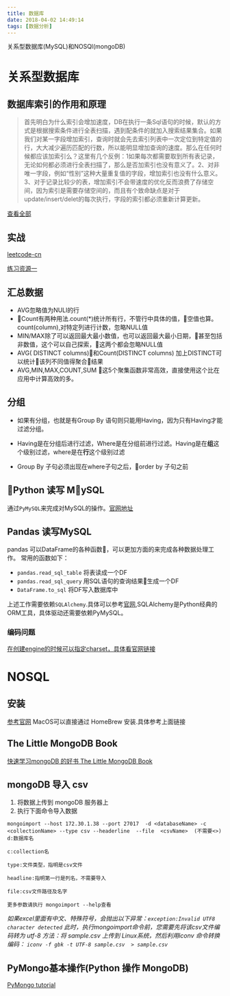 ```yaml
---
title: 数据库
date: 2018-04-02 14:49:14
tags: [数据分析]
---
```


关系型数据库(MySQL)和NOSQl(mongoDB)<!--more-->

# 关系型数据库

## 数据库索引的作用和原理

> 首先明白为什么索引会增加速度，DB在执行一条Sql语句的时候，默认的方式是根据搜索条件进行全表扫描，遇到配条件的就加入搜索结果集合。如果我们对某一字段增加索引，查询时就会先去索引列表中一次定位到特定值的行，大大减少遍历匹配的行数，所以能明显增加查询的速度。那么在任何时候都应该加索引么？这里有几个反例：1如果每次都需要取到所有表记录，无论如何都必须进行全表扫描了，那么是否加索引也没有意义了。2、对非唯一字段，例如“性别”这种大量重复值的字段，增加索引也没有什么意义。3、对于记录比较少的表，增加索引不会带速度的优化反而浪费了存储空间，因为索引是需要存储空间的，而且有个致命缺点是对于update/insert/delet的每次执行，字段的索引都必须重新计算更新。

[查看全部](https://zhuanlan.zhihu.com/p/27862119)

## 实战

[leetcode-cn](https://leetcode-cn.com/problemset/database/)

[练习资源一](https://juejin.im/post/5b2855bf6fb9a00e6678a42e)

## 汇总数据

- AVG忽略值为NULl的行
- Count有两种用法.count(*)统计所有行，不管行中具体的值，空值也算。count(column),对特定列进行计数，忽略NULL值
- MIN/MAX除了可以返回最大最小数值，也可以返回最大最小日期，甚至包括非数值，这个可以自己探索，这两个都会忽略NULL值
- AVG( DISTINCT columns)和Count(DISTINCT columns) 加上DISTINCT可以统计该列不同值得聚合结果
- AVG,MIN,MAX,COUNT,SUM 这5个聚集函数非常高效，直接使用这个比在应用中计算高效的多。

## 分组

- 如果有分组，也就是有Group By 语句则只能用Having，因为只有Having才能过滤分组。

- Having是在分组后进行过滤，Where是在分组前进行过滤。Having是在**组**这个级别过滤，where是在**行**这个级别过滤

- Group By 子句必须出现在where子句之后，order by 子句之前

## Python 读写 MySQL

通过`PyMySQL`来完成对MySQL的操作。[官网地址](https://github.com/PyMySQL/PyMySQL)

## Pandas 读写MySQL

pandas 可以DataFrame的各种函数，可以更加方面的来完成各种数据处理工作。
常用的函数如下：

- `pandas.read_sql_table` 将表读成一个DF
- `pandas.read_sql_query` 用SQL语句的查询结果生成一个DF
- `DataFrame.to_sql` 将DF写入数据库中

上述工作需要依赖`SQLAlchemy`.具体可以参考[官网](https://docs.sqlalchemy.org/en/latest/),SQLAlchemy是Python经典的ORM工具，具体驱动还需要依赖PyMySQL。

### 编码问题

[在创建engine的时候可以指定charset，具体看官网链接](https://docs.sqlalchemy.org/en/latest/dialects/mysql.html#unicode)

# NOSQL

## 安装

[参考官网](https://docs.mongodb.com/manual/administration/install-community/)
MacOS可以直接通过 HomeBrew 安装.具体参考上面链接

## The Little MongoDB Book

[快速学习mongoDB 的好书 The Little MongoDB Book](https://github.com/ilivebox/the-little-mongodb-book/blob/master/zh-cn/mongodb.markdown)

## mongoDB 导入 csv

1. 将数据上传到 mongoDB 服务器上
2. 执行下面命令导入数据

```text
mongoimport --host 172.30.1.38 --port 27017  -d <databaseName> -c <collectionName> --type csv --headerline  --file  <csvName>  (不需要<>)
d:数据库名

c:collection名

type:文件类型，指明是csv文件

headline:指明第一行是列名，不需要导入

file:csv文件路径及名字

更多参数请执行 mongoimport --help查看
```

_如果excel里面有中文、特殊符号，会抛出以下异常：`exception:Invalid UTF8 character detected`
此时，执行mongoimport命令前，您需要先将该csv文件编码转为 utf-8
方法：将 sample.csv 上传到 Linux系统，然后利用iconv 命令转换编码：
`iconv -f gbk -t UTF-8 sample.csv  > sample.csv`_

## PyMongo基本操作(Python 操作 MongoDB)

[PyMongo tutorial](http://api.mongodb.com/python/current/tutorial.html)

